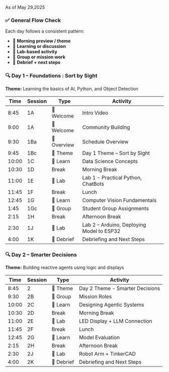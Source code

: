 
As of May 29,2025


### ✅ **General Flow Check**

Each day follows a consistent pattern:

* 🌅 **Morning preview / theme**
* 📘 **Learning or discussion**
* 🔬 **Lab-based activity**
* 🧠 **Group or mission work**
* 🔁 **Debrief + next steps**

### 🔍 **Day 1 – Foundations : Sort by Sight**

**Theme:** Learning the basics of AI, Python, and Object Detection


| Time  | Session     | Type     | Activity                       |
| ----- | ----------- | -------- | ------------------------------ |
| 8:45  | 1A          | 🌅 Welcome  | Intro Video                    |
| 9:00  | 1A          | 🌅 Welcome  | Community Building             |
| 9:30  | 1Ba         | 🌅 Overview | Schedule Overview              |
| 9:45  | 1Bc         | 🌅 Theme    | Day 1 Theme – Sort by Sight    |
| 10:00 | 1C          | 📘 Learn    | Data Science Concepts          |
| 10:30 | 1D          | Break    | Morning Break                  |
| 11:00 | 1E          | 🔬 Lab      | Lab 1 - Practical Python, ChatBots      |
| 11:45 | 1F          | Break    | Lunch                          |
| 12:45 | 1G          | 📘 Learn    | Computer Vision Fundamentals   |
| 1:45  | 1Gc         | 🧠 Group | Student Group Assignments      |
| 2:15  | 1H          | Break      | Afternoon Break                |
| 2:30  | 1J          | 🔬 Lab      | Lab 2 – Arduino, Deploying Model to ESP32 |
| 4:00  | 1K          |🔁 Debrief  | Debriefing and Next Steps      |

### 🔍 **Day 2 – Smarter Decisions**

**Theme:** Building reactive agents using logic and displays

| Time  | Session  | Type  | Activity                     |
| ----- | -------- | ----- | ---------------------------- |
| 8:45  | 2        | 🌅 Theme | Day 2 Theme - Smarter Decisions            |
| 9:30  | 2B       | 🧠 Group | Mission Roles                |
| 10:00 | 2C       | 📘 Learn | Designing Agentic Systems    |
| 10:30 | 2D          | Break    | Morning Break                  |
| 11:00 | 2E   | 🔬 Lab   | LED Display + LLM Connection |
| 11:45 | 2F          | Break    | Lunch                          |
| 12:45 | 2G       | 📘 Learn  | Model Evaluation             |
| 2:15  | 2H          | Break      | Afternoon Break                |
| 2:30  | 2J | 🔬 Lab   | Robot Arm + TinkerCAD        |
| 4:00  | 2K          |🔁 Debrief  | Debriefing and Next Steps      |

